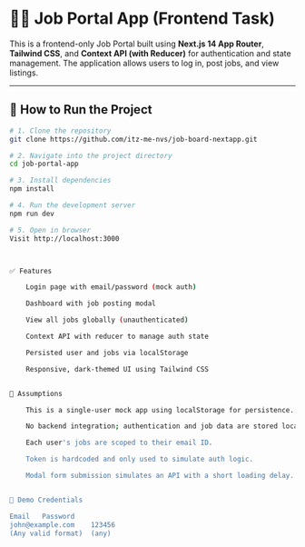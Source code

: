 # 🧑‍💼 Job Portal App (Frontend Task)

This is a frontend-only Job Portal built using **Next.js 14 App Router**, **Tailwind CSS**, and **Context API (with Reducer)** for authentication and state management. The application allows users to log in, post jobs, and view listings.

---

## 🚀 How to Run the Project

```bash
# 1. Clone the repository
git clone https://github.com/itz-me-nvs/job-board-nextapp.git

# 2. Navigate into the project directory
cd job-portal-app

# 3. Install dependencies
npm install

# 4. Run the development server
npm run dev

# 5. Open in browser
Visit http://localhost:3000



✅ Features

    Login page with email/password (mock auth)

    Dashboard with job posting modal

    View all jobs globally (unauthenticated)

    Context API with reducer to manage auth state

    Persisted user and jobs via localStorage

    Responsive, dark-themed UI using Tailwind CSS


📌 Assumptions

    This is a single-user mock app using localStorage for persistence.

    No backend integration; authentication and job data are stored locally.

    Each user's jobs are scoped to their email ID.

    Token is hardcoded and only used to simulate auth logic.

    Modal form submission simulates an API with a short loading delay.    


🔐 Demo Credentials

Email	Password
john@example.com	123456
(Any valid format)	(any)    